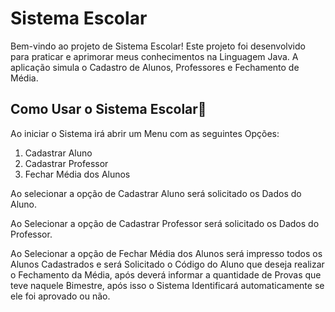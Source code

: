 # Sistema Escolar

Bem-vindo ao projeto de Sistema Escolar! Este projeto foi desenvolvido para praticar e aprimorar meus conhecimentos na Linguagem Java. A aplicação simula o Cadastro de Alunos, Professores e Fechamento de Média.

## Como Usar o Sistema Escolar🤔

Ao iniciar o Sistema irá abrir um Menu com as seguintes Opções:
1. Cadastrar Aluno
2. Cadastrar Professor
3. Fechar Média dos Alunos

Ao selecionar a opção de Cadastrar Aluno será solicitado os Dados do Aluno.

Ao Selecionar a opção de Cadastrar Professor será solicitado os Dados do Professor.

Ao Selecionar a opção de Fechar Média dos Alunos será impresso todos os Alunos Cadastrados e será Solicitado o Código do Aluno que deseja realizar o Fechamento da Média, após deverá informar a quantidade de Provas que teve naquele Bimestre, após isso o Sistema Identificará automaticamente se ele foi aprovado ou não.
